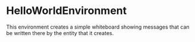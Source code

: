 HelloWorldEnvironment
=====================

This environment creates a simple whiteboard showing messages that can be written there by the entity that it creates.
